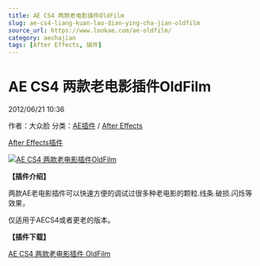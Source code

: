 ```yaml
---
title: AE CS4 两款老电影插件OldFilm
slug: ae-cs4-liang-kuan-lao-dian-ying-cha-jian-oldfilm
source_url: https://www.lookae.com/ae-oldfilm/
category: aechajian
tags: [After Effects, 插件]
---
```

# AE CS4 两款老电影插件OldFilm

2012/06/21 10:36

作者：大众脸
分类：[AE插件](https://www.lookae.com/after-effects/aechajian/) / [After Effects](https://www.lookae.com/after-effects/)

[After Effects](https://www.lookae.com/tag/after-effects/)[插件](https://www.lookae.com/tag/%e6%8f%92%e4%bb%b6/)

[![AE CS4 两款老电影插件OldFilm](https://www.lookae.com/wp-content/uploads/2012/06/OldFilm1.jpg "AE CS4 两款老电影插件OldFilm-LookAE.com")](https://www.lookae.com/wp-content/uploads/2012/06/OldFilm1.jpg)

**【插件介绍】**

两款AE老电影插件可以快速方便的调试过很多种老电影的颗粒.线条.破损.闪烁等效果，

仅适用于AECS4或者更老的版本。

**【插件下载】**

[AE CS4 两款老电影插件 OldFilm](http://www.ctdisk.com/file/8778436)
